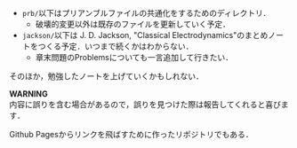 - `prb/`以下はプリアンブルファイルの共通化をするためのディレクトリ．
    - 破壊的変更以外は既存のファイルを更新していく予定．
- `jackson/`以下は J. D. Jackson, "Classical Electrodynamics"のまとめノートをつくる予定．いつまで続くかはわからない．
    - 章末問題のProblemsについても一言追加して行きたい．

そのほか，勉強したノートを上げていくかもしれない．


**WARNING**  
内容に誤りを含む場合があるので，誤りを見つけた際は報告してくれると喜びます．


Github Pagesからリンクを飛ばすために作ったリポジトリでもある．
